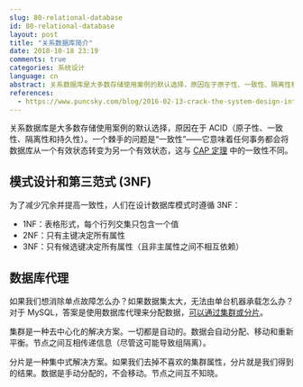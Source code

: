 ```yaml
---
slug: 80-relational-database
id: 80-relational-database
layout: post
title: "关系数据库简介"
date: 2018-10-18 23:19
comments: true
categories: 系统设计
language: cn
abstract: 关系数据库是大多数存储使用案例的默认选择，原因在于原子性、一致性、隔离性和持久性。这里的一致性与 CAP 定理中的一致性有什么不同？我们为什么需要 3NF 和数据库代理？
references:
  - https://www.puncsky.com/blog/2016-02-13-crack-the-system-design-interview
---
```


关系数据库是大多数存储使用案例的默认选择，原因在于 ACID（原子性、一致性、隔离性和持久性）。一个棘手的问题是“一致性”——它意味着任何事务都会将数据库从一个有效状态转变为另一个有效状态，这与 [CAP 定理](https://tianpan.co/notes/2018-07-24-replica-and-consistency) 中的一致性不同。

## 模式设计和第三范式 (3NF)

为了减少冗余并提高一致性，人们在设计数据库模式时遵循 3NF：

- 1NF：表格形式，每个行列交集只包含一个值
- 2NF：只有主键决定所有属性
- 3NF：只有候选键决定所有属性（且非主属性之间不相互依赖）

## 数据库代理

如果我们想消除单点故障怎么办？如果数据集太大，无法由单台机器承载怎么办？对于 MySQL，答案是使用数据库代理来分配数据，<a target="_blank" href="http://dba.stackexchange.com/questions/8889/mysql-sharding-vs-mysql-cluster">可以通过集群或分片</a>。

集群是一种去中心化的解决方案。一切都是自动的。数据会自动分配、移动和重新平衡。节点之间互相传递信息（尽管这可能导致组隔离）。

分片是一种集中式解决方案。如果我们去掉不喜欢的集群属性，分片就是我们得到的结果。数据是手动分配的，不会移动。节点之间互不知晓。